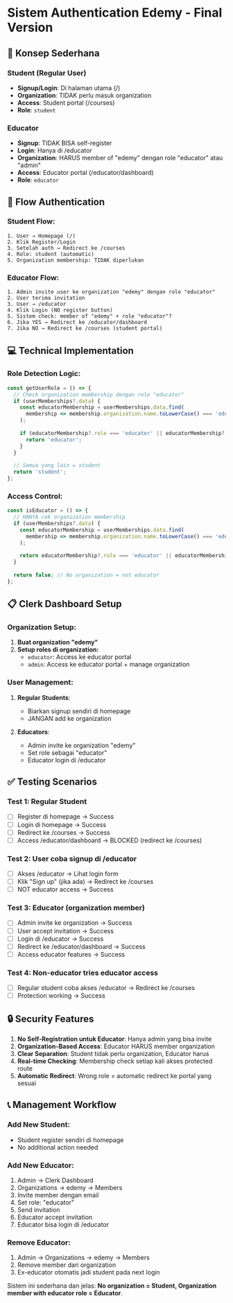 # Sistem Authentication Edemy - Final Version

## 🎯 Konsep Sederhana

### **Student (Regular User)**
- **Signup/Login**: Di halaman utama (/)
- **Organization**: TIDAK perlu masuk organization
- **Access**: Student portal (/courses)
- **Role**: `student`

### **Educator**
- **Signup**: TIDAK BISA self-register
- **Login**: Hanya di /educator 
- **Organization**: HARUS member of "edemy" dengan role "educator" atau "admin"
- **Access**: Educator portal (/educator/dashboard)
- **Role**: `educator`

## 🔧 Flow Authentication

### **Student Flow:**
```
1. User → Homepage (/)
2. Klik Register/Login
3. Setelah auth → Redirect ke /courses
4. Role: student (automatic)
5. Organization membership: TIDAK diperlukan
```

### **Educator Flow:**
```
1. Admin invite user ke organization "edemy" dengan role "educator"
2. User terima invitation
3. User → /educator
4. Klik Login (NO register button)
5. Sistem check: member of "edemy" + role "educator"?
6. Jika YES → Redirect ke /educator/dashboard
7. Jika NO → Redirect ke /courses (student portal)
```

## 💻 Technical Implementation

### **Role Detection Logic:**
```javascript
const getUserRole = () => {
  // Check organization membership dengan role "educator"
  if (userMemberships?.data) {
    const educatorMembership = userMemberships.data.find(
      membership => membership.organization.name.toLowerCase() === 'edemy'
    );
    
    if (educatorMembership?.role === 'educator' || educatorMembership?.role === 'admin') {
      return 'educator';
    }
  }
  
  // Semua yang lain = student
  return 'student';
};
```

### **Access Control:**
```javascript
const isEducator = () => {
  // HANYA cek organization membership
  if (userMemberships?.data) {
    const educatorMembership = userMemberships.data.find(
      membership => membership.organization.name.toLowerCase() === 'edemy'
    );
    
    return educatorMembership?.role === 'educator' || educatorMembership?.role === 'admin';
  }
  
  return false; // No organization = not educator
};
```

## 📋 Clerk Dashboard Setup

### **Organization Setup:**
1. **Buat organization "edemy"**
2. **Setup roles di organization:**
   - `educator`: Access ke educator portal
   - `admin`: Access ke educator portal + manage organization

### **User Management:**
1. **Regular Students**: 
   - Biarkan signup sendiri di homepage
   - JANGAN add ke organization

2. **Educators**:
   - Admin invite ke organization "edemy"
   - Set role sebagai "educator"
   - Educator login di /educator

## ✅ Testing Scenarios

### **Test 1: Regular Student**
- [ ] Register di homepage → Success
- [ ] Login di homepage → Success  
- [ ] Redirect ke /courses → Success
- [ ] Access /educator/dashboard → BLOCKED (redirect ke /courses)

### **Test 2: User coba signup di /educator**
- [ ] Akses /educator → Lihat login form
- [ ] Klik "Sign up" (jika ada) → Redirect ke /courses
- [ ] NOT educator access → Success

### **Test 3: Educator (organization member)**
- [ ] Admin invite ke organization → Success
- [ ] User accept invitation → Success
- [ ] Login di /educator → Success
- [ ] Redirect ke /educator/dashboard → Success
- [ ] Access educator features → Success

### **Test 4: Non-educator tries educator access**
- [ ] Regular student coba akses /educator → Redirect ke /courses
- [ ] Protection working → Success

## 🔒 Security Features

1. **No Self-Registration untuk Educator**: Hanya admin yang bisa invite
2. **Organization-Based Access**: Educator HARUS member organization
3. **Clear Separation**: Student tidak perlu organization, Educator harus
4. **Real-time Checking**: Membership check setiap kali akses protected route
5. **Automatic Redirect**: Wrong role = automatic redirect ke portal yang sesuai

## 📞 Management Workflow

### **Add New Student:**
- Student register sendiri di homepage
- No additional action needed

### **Add New Educator:**
1. Admin → Clerk Dashboard
2. Organizations → edemy → Members  
3. Invite member dengan email
4. Set role: "educator"
5. Send invitation
6. Educator accept invitation
7. Educator bisa login di /educator

### **Remove Educator:**
1. Admin → Organizations → edemy → Members
2. Remove member dari organization
3. Ex-educator otomatis jadi student pada next login

Sistem ini sederhana dan jelas: **No organization = Student, Organization member with educator role = Educator**.
